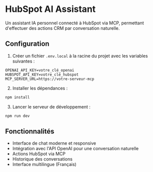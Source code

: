 # HubSpot AI Assistant

Un assistant IA personnel connecté à HubSpot via MCP, permettant d'effectuer des actions CRM par conversation naturelle.

## Configuration

1. Créer un fichier `.env.local` à la racine du projet avec les variables suivantes :
   
```env
OPENAI_API_KEY=votre_clé_openai
HUBSPOT_API_KEY=votre_clé_hubspot
MCP_SERVER_URL=https://votre-serveur-mcp
```
2. Installer les dépendances :

```bash
npm install
```

3. Lancer le serveur de développement :

```bash
npm run dev
```

## Fonctionnalités

- Interface de chat moderne et responsive
- Intégration avec l'API OpenAI pour une conversation naturelle
- Actions HubSpot via MCP
- Historique des conversations
- Interface multilingue (Français) 
